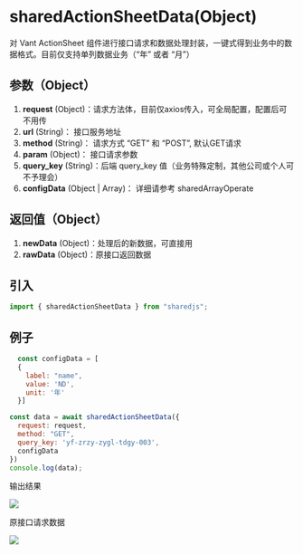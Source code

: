 # sharedActionSheetData(Object)
对 Vant ActionSheet 组件进行接口请求和数据处理封装，一键式得到业务中的数据格式。目前仅支持单列数据业务（“年” 或者 “月”）

## 参数（Object）
1. **request** (Object)：请求方法体，目前仅axios传入，可全局配置，配置后可不用传
2. **url** (String)： 接口服务地址
3. **method** (String)： 请求方式 “GET” 和 “POST”, 默认GET请求
4. **param** (Object)： 接口请求参数
5. **query_key** (String)：后端 query_key 值（业务特殊定制，其他公司或个人可不予理会）
6. **configData** (Object | Array)： 详细请参考 sharedArrayOperate


## 返回值（Object）
1. **newData** (Object)：处理后的新数据，可直接用
2. **rawData** (Object)：原接口返回数据

## 引入
```javascript
import { sharedActionSheetData } from "sharedjs";
```

## 例子
```javascript
  const configData = [
  {
    label: "name",
    value: 'ND',
    unit: '年'
  }]

const data = await sharedActionSheetData({
  request: request,
  method: "GET",
  query_key: 'yf-zrzy-zygl-tdgy-003',
  configData
})
console.log(data);
```
输出结果

![](/SharedJS/markdown/sharedActionSheetData-1.png)

原接口请求数据

![](/SharedJS/markdown/sharedActionSheetData-2.png)
